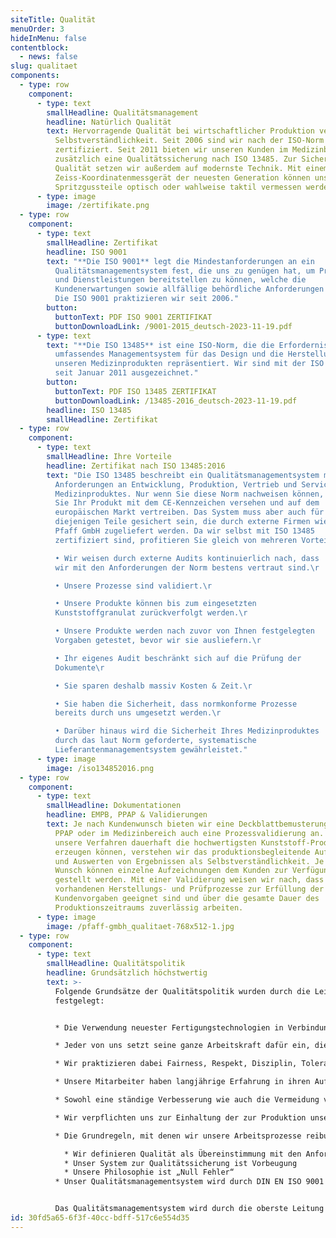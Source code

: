 ```yaml
---
siteTitle: Qualität
menuOrder: 3
hideInMenu: false
contentblock:
  - news: false
slug: qualitaet
components:
  - type: row
    component:
      - type: text
        smallHeadline: Qualitätsmanagement
        headline: Natürlich Qualität
        text: Hervorragende Qualität bei wirtschaftlicher Produktion verstehen wir als
          Selbstverständlichkeit. Seit 2006 sind wir nach der ISO-Norm 9001
          zertifiziert. Seit 2011 bieten wir unseren Kunden im Medizinbereich
          zusätzlich eine Qualitätssicherung nach ISO 13485. Zur Sicherung der
          Qualität setzen wir außerdem auf modernste Technik. Mit einem
          Zeiss-Koordinatenmessgerät der neuesten Generation können unsere
          Spritzgussteile optisch oder wahlweise taktil vermessen werden.
      - type: image
        image: /zertifikate.png
  - type: row
    component:
      - type: text
        smallHeadline: Zertifikat
        headline: ISO 9001
        text: "**Die ISO 9001** legt die Mindestanforderungen an ein
          Qualitätsmanagementsystem fest, die uns zu genügen hat, um Produkte
          und Dienstleistungen bereitstellen zu können, welche die
          Kundenerwartungen sowie allfällige behördliche Anforderungen erfüllen.
          Die ISO 9001 praktizieren wir seit 2006."
        button:
          buttonText: PDF ISO 9001 ZERTIFIKAT
          buttonDownloadLink: /9001-2015_deutsch-2023-11-19.pdf
      - type: text
        text: "**Die ISO 13485** ist eine ISO-Norm, die die Erfordernisse für ein
          umfassendes Managementsystem für das Design und die Herstellung von
          unseren Medizinprodukten repräsentiert. Wir sind mit der ISO 13485
          seit Januar 2011 ausgezeichnet."
        button:
          buttonText: PDF ISO 13485 ZERTIFIKAT
          buttonDownloadLink: /13485-2016_deutsch-2023-11-19.pdf
        headline: ISO 13485
        smallHeadline: Zertifikat
  - type: row
    component:
      - type: text
        smallHeadline: Ihre Vorteile
        headline: Zertifikat nach ISO 13485:2016
        text: "Die ISO 13485 beschreibt ein Qualitätsmanagementsystem mit höchsten
          Anforderungen an Entwicklung, Produktion, Vertrieb und Service Ihres
          Medizinproduktes. Nur wenn Sie diese Norm nachweisen können, dürfen
          Sie Ihr Produkt mit dem CE-Kennzeichen versehen und auf dem
          europäischen Markt vertreiben. Das System muss aber auch für
          diejenigen Teile gesichert sein, die durch externe Firmen wie die
          Pfaff GmbH zugeliefert werden. Da wir selbst mit ISO 13485
          zertifiziert sind, profitieren Sie gleich von mehreren Vorteilen:\r

          • Wir weisen durch externe Audits kontinuierlich nach, dass
          wir mit den Anforderungen der Norm bestens vertraut sind.\r

          • Unsere Prozesse sind validiert.\r

          • Unsere Produkte können bis zum eingesetzten
          Kunststoffgranulat zurückverfolgt werden.\r

          • Unsere Produkte werden nach zuvor von Ihnen festgelegten
          Vorgaben getestet, bevor wir sie ausliefern.\r

          • Ihr eigenes Audit beschränkt sich auf die Prüfung der
          Dokumente\r

          • Sie sparen deshalb massiv Kosten & Zeit.\r

          • Sie haben die Sicherheit, dass normkonforme Prozesse
          bereits durch uns umgesetzt werden.\r

          • Darüber hinaus wird die Sicherheit Ihres Medizinproduktes
          durch das laut Norm geforderte, systematische
          Lieferantenmanagementsystem gewährleistet."
      - type: image
        image: /iso134852016.png
  - type: row
    component:
      - type: text
        smallHeadline: Dokumentationen
        headline: EMPB, PPAP & Validierungen
        text: Je nach Kundenwunsch bieten wir eine Deckblattbemusterung oder EMPB, einen
          PPAP oder im Medizinbereich auch eine Prozessvalidierung an. Damit
          unsere Verfahren dauerhaft die hochwertigsten Kunststoff-Produkte
          erzeugen können, verstehen wir das produktionsbegleitende Aufzeichnen
          und Auswerten von Ergebnissen als Selbstverständlichkeit. Je nach
          Wunsch können einzelne Aufzeichnungen dem Kunden zur Verfügung
          gestellt werden. Mit einer Validierung weisen wir nach, dass die
          vorhandenen Herstellungs- und Prüfprozesse zur Erfüllung der
          Kundenvorgaben geeignet sind und über die gesamte Dauer des
          Produktionszeitraums zuverlässig arbeiten.
      - type: image
        image: /pfaff-gmbh_qualitaet-768x512-1.jpg
  - type: row
    component:
      - type: text
        smallHeadline: Qualitätspolitik
        headline: Grundsätzlich höchstwertig
        text: >-
          Folgende Grundsätze der Qualitätspolitik wurden durch die Leitung
          festgelegt:


          * Die Verwendung neuester Fertigungstechnologien in Verbindung mit einer hohen Flexibilität und kurzen Kommunikationswegen sind entscheidende Grundlagen für den Erfolg unseres Unternehmens.

          * Jeder von uns setzt seine ganze Arbeitskraft dafür ein, die vereinbarten Anforderungen unserer Kunden immer richtig zu erfüllen.

          * Wir praktizieren dabei Fairness, Respekt, Disziplin, Toleranz und Angemessenheit im Umgang miteinander nach innen und außen zum Wohle unserer Kunden, Lieferanten, Mitarbeiter und unseres Unternehmens

          * Unsere Mitarbeiter haben langjährige Erfahrung in ihren Aufgabenbereichen. Durch angemessene Aus- und Weiterbildung wird die Innovationsfähigkeit ständig aufrechterhalten.

          * Sowohl eine ständige Verbesserung wie auch die Vermeidung von Fehlern, sehen wir in allen Bereichen unseres Unternehmens als unsere Pflicht an.

          * Wir verpflichten uns zur Einhaltung der zur Produktion unserer Produkte anwendbaren nationalen oder regionalen Bestimmungen und relevanten internationalen Normen. Verfügbare Informationen wie der allgemeine Stand der Technik und bekannte Vorbehalte der Beteiligten werden berücksichtigt.

          * Die Grundregeln, mit denen wir unsere Arbeitsprozesse reibungslos durchführen und ständig verbessern sind:

            * Wir definieren Qualität als Übereinstimmung mit den Anforderungen
            * Unser System zur Qualitätssicherung ist Vorbeugung
            * Unsere Philosophie ist „Null Fehler“
          * Unser Qualitätsmanagementsystem wird durch DIN EN ISO 9001 und DIN EN ISO 13485 gestützt und gesichert


          Das Qualitätsmanagementsystem wird durch die oberste Leitung mitentwickelt und aufrechterhalten. Die Wirksamkeit wird im Managementreview geprüft und bewertet.
id: 30fd5a65-6f3f-40cc-bdff-517c6e554d35
---
```

